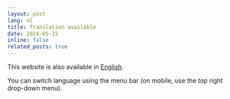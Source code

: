 ```yaml
---
layout: post
lang: nl
title: Translation available
date: 2024-05-15
inline: false
related_posts: true
---
```


This website is also available in [English](../../en-us/news/translation/).

You can switch language using the menu bar (on mobile, use the top right drop-down menu).
